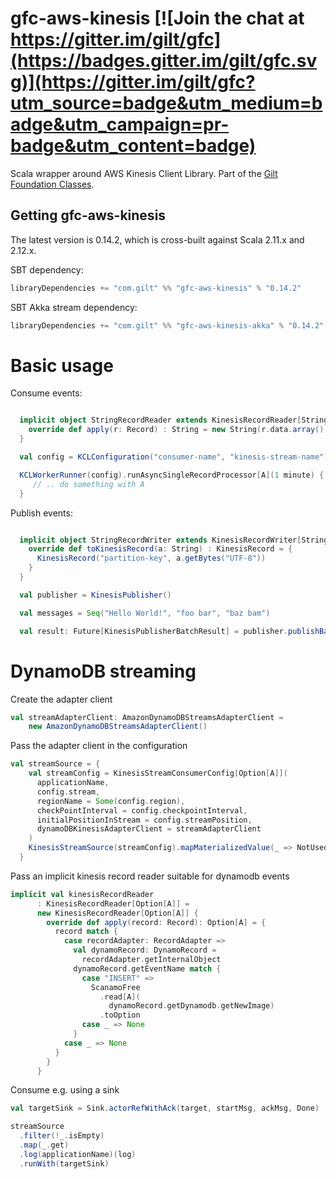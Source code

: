 # gfc-aws-kinesis [![Join the chat at https://gitter.im/gilt/gfc](https://badges.gitter.im/gilt/gfc.svg)](https://gitter.im/gilt/gfc?utm_source=badge&utm_medium=badge&utm_campaign=pr-badge&utm_content=badge)

Scala wrapper around AWS Kinesis Client Library. Part of the [Gilt Foundation Classes](https://github.com/gilt?q=gfc).

## Getting gfc-aws-kinesis

The latest version is 0.14.2, which is cross-built against Scala 2.11.x and 2.12.x.

SBT dependency:

```scala
libraryDependencies += "com.gilt" %% "gfc-aws-kinesis" % "0.14.2"
```

SBT Akka stream dependency:

```scala
libraryDependencies += "com.gilt" %% "gfc-aws-kinesis-akka" % "0.14.2"
```

# Basic usage

Consume events:

```scala

  implicit object StringRecordReader extends KinesisRecordReader[String]{
    override def apply(r: Record) : String = new String(r.data.array(), "UTF-8")
  }

  val config = KCLConfiguration("consumer-name", "kinesis-stream-name")

  KCLWorkerRunner(config).runAsyncSingleRecordProcessor[A](1 minute) { a: String =>
     // .. do something with A
  }
```

Publish events:

```scala

  implicit object StringRecordWriter extends KinesisRecordWriter[String] {
    override def toKinesisRecord(a: String) : KinesisRecord = {
      KinesisRecord("partition-key", a.getBytes("UTF-8"))
    }
  }

  val publisher = KinesisPublisher()

  val messages = Seq("Hello World!", "foo bar", "baz bam")

  val result: Future[KinesisPublisherBatchResult] = publisher.publishBatch("kinesis-stream-name", messages)
```

# DynamoDB streaming

Create the adapter client
```scala
val streamAdapterClient: AmazonDynamoDBStreamsAdapterClient =
    new AmazonDynamoDBStreamsAdapterClient()
```

Pass the adapter client in the configuration
```scala
val streamSource = {
    val streamConfig = KinesisStreamConsumerConfig[Option[A]](
      applicationName,
      config.stream,
      regionName = Some(config.region),
      checkPointInterval = config.checkpointInterval,
      initialPositionInStream = config.streamPosition,
      dynamoDBKinesisAdapterClient = streamAdapterClient
    )
    KinesisStreamSource(streamConfig).mapMaterializedValue(_ => NotUsed)
  }
```

Pass an implicit kinesis record reader suitable for dynamodb events
```scala
implicit val kinesisRecordReader
      : KinesisRecordReader[Option[A]] =
      new KinesisRecordReader[Option[A]] {
        override def apply(record: Record): Option[A] = {
          record match {
            case recordAdapter: RecordAdapter =>
              val dynamoRecord: DynamoRecord =
                recordAdapter.getInternalObject
              dynamoRecord.getEventName match {
                case "INSERT" =>
                  ScanamoFree
                    .read[A](
                      dynamoRecord.getDynamodb.getNewImage)
                    .toOption
                case _ => None
              }
            case _ => None
          }
        }
      }
```

Consume e.g. using a sink

```scala
val targetSink = Sink.actorRefWithAck(target, startMsg, ackMsg, Done)

streamSource
  .filter(!_.isEmpty)
  .map(_.get)
  .log(applicationName)(log)
  .runWith(targetSink)
```


